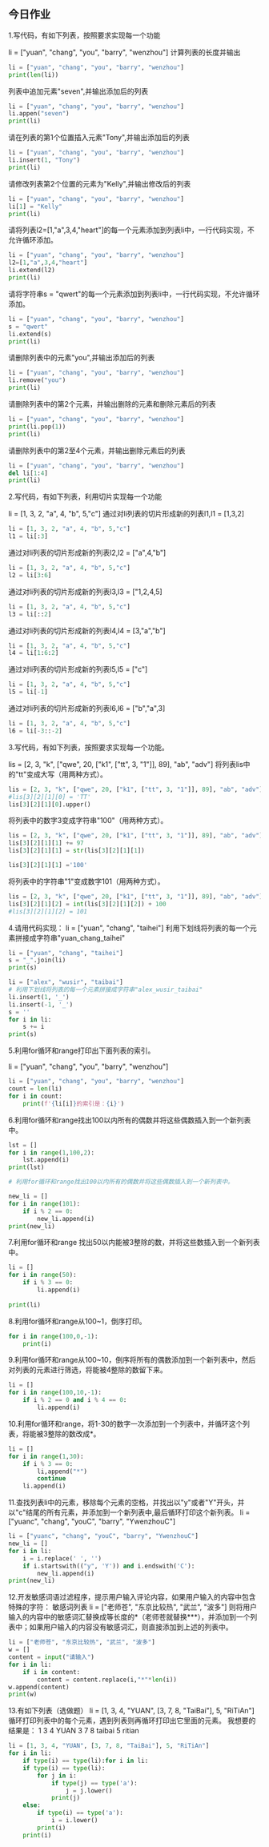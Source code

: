## 今日作业

1.写代码，有如下列表，按照要求实现每一个功能

li = ["yuan", "chang", "you", "barry", "wenzhou"]
计算列表的长度并输出

```python
li = ["yuan", "chang", "you", "barry", "wenzhou"]
print(len(li))
```



列表中追加元素"seven",并输出添加后的列表

```python
li = ["yuan", "chang", "you", "barry", "wenzhou"]
li.appen("seven")
print(li)
```



请在列表的第1个位置插入元素"Tony",并输出添加后的列表

```python
li = ["yuan", "chang", "you", "barry", "wenzhou"]
li.insert(1, "Tony")
print(li)
```



请修改列表第2个位置的元素为"Kelly",并输出修改后的列表

```python
li = ["yuan", "chang", "you", "barry", "wenzhou"]
li[1] = "Kelly"
print(li)
```



请将列表l2=[1,"a",3,4,"heart"]的每一个元素添加到列表li中，一行代码实现，不允许循环添加。

```python
li = ["yuan", "chang", "you", "barry", "wenzhou"]
l2=[1,"a",3,4,"heart"]
li.extend(l2)
print(li)
```



请将字符串s = "qwert"的每一个元素添加到列表li中，一行代码实现，不允许循环添加。

```python
li = ["yuan", "chang", "you", "barry", "wenzhou"]
s = "qwert"
li.extend(s)
print(li)
```



请删除列表中的元素"you",并输出添加后的列表

 ```python
li = ["yuan", "chang", "you", "barry", "wenzhou"]
li.remove("you")
print(li)

 ```





请删除列表中的第2个元素，并输出删除的元素和删除元素后的列表

```python
li = ["yuan", "chang", "you", "barry", "wenzhou"]
print(li.pop(1))
print(li)
```



请删除列表中的第2至4个元素，并输出删除元素后的列表

```python
li = ["yuan", "chang", "you", "barry", "wenzhou"]
del li[1:4]
print(li)
```



2.写代码，有如下列表，利用切片实现每一个功能

li = [1, 3, 2, "a", 4, "b", 5,"c"]
通过对li列表的切片形成新的列表l1,l1 = [1,3,2]

```python
li = [1, 3, 2, "a", 4, "b", 5,"c"]
l1 = li[:3]

```



通过对li列表的切片形成新的列表l2,l2 = ["a",4,"b"]

```python
li = [1, 3, 2, "a", 4, "b", 5,"c"]
l2 = li[3:6]
```



通过对li列表的切片形成新的列表l3,l3 = ["1,2,4,5]

```python
li = [1, 3, 2, "a", 4, "b", 5,"c"]
l3 = li[::2]
```



通过对li列表的切片形成新的列表l4,l4 = [3,"a","b"]

```python
li = [1, 3, 2, "a", 4, "b", 5,"c"]
l4 = li[1:6:2]
```



通过对li列表的切片形成新的列表l5,l5 = ["c"]

```python
li = [1, 3, 2, "a", 4, "b", 5,"c"]
l5 = li[-1]
```



通过对li列表的切片形成新的列表l6,l6 = ["b","a",3]

```python
li = [1, 3, 2, "a", 4, "b", 5,"c"]
l6 = li[-3::-2]
```



3.写代码，有如下列表，按照要求实现每一个功能。

lis = [2, 3, "k", ["qwe", 20, ["k1", ["tt", 3, "1"]], 89], "ab", "adv"]
将列表lis中的"tt"变成大写（用两种方式）。

```python
lis = [2, 3, "k", ["qwe", 20, ["k1", ["tt", 3, "1"]], 89], "ab", "adv"]
#lis[3][2][1][0] = 'TT'
lis[3][2][1][0].upper()
```



将列表中的数字3变成字符串"100"（用两种方式）。

```python
lis = [2, 3, "k", ["qwe", 20, ["k1", ["tt", 3, "1"]], 89], "ab", "adv"]
lis[3][2][1][1] += 97
lis[3][2][1][1] = str(lis[3][2][1][1])

lis[3][2][1][1] ='100'


```



将列表中的字符串"1"变成数字101（用两种方式）。

```python
lis = [2, 3, "k", ["qwe", 20, ["k1", ["tt", 3, "1"]], 89], "ab", "adv"]
lis[3][2][1][2] = int(lis[3][2][1][2]) + 100
#lis[3][2][1][2] = 101
```



4.请用代码实现：
li = ["yuan", "chang", "taihei"]
利用下划线将列表的每一个元素拼接成字符串"yuan_chang_taihei"

```python
li = ["yuan", "chang", "taihei"]
s = "_".join(li)
print(s)

li = ["alex", "wusir", "taibai"]
# 利用下划线将列表的每一个元素拼接成字符串"alex_wusir_taibai"
li.insert(1, '_')
li.insert(-1, '_')
s = '' 
for i in li:
    s += i
print(s)

```



5.利用for循环和range打印出下面列表的索引。

li = ["yuan", "chang", "you", "barry", "wenzhou"]

```python
li = ["yuan", "chang", "you", "barry", "wenzhou"]
count = len(li)
for i in count:
    print(f'{li[i]}的索引是：{i}')
```



6.利用for循环和range找出100以内所有的偶数并将这些偶数插入到一个新列表中。

```python
lst = []
for i in range(1,100,2):
    lst.append(i)
print(lst)

# 利用for循环和range找出100以内所有的偶数并将这些偶数插入到一个新列表中。

new_li = []
for i in range(101):
    if i % 2 == 0:
        new_li.append(i)
print(new_li)

```



7.利用for循环和range 找出50以内能被3整除的数，并将这些数插入到一个新列表中。

```python
li = []
for i in range(50):
    if i % 3 == 0:
        li.append(i)
        
print(li)
```



8.利用for循环和range从100~1，倒序打印。

```python
for i in range(100,0,-1):
    print(i)
```



9.利用for循环和range从100~10，倒序将所有的偶数添加到一个新列表中，然后对列表的元素进行筛选，将能被4整除的数留下来。

```python
li = []
for i in range(100,10,-1):
    if i % 2 == 0 and i % 4 == 0:
        li.append(i)
```



10.利用for循环和range，将1-30的数字一次添加到一个列表中，并循环这个列表，将能被3整除的数改成*。

```python
li = []
for i in range(1,30):
    if i % 3 == 0:
        li,append("*")
        continue
	li.append(i)    
```



11.查找列表li中的元素，移除每个元素的空格，并找出以"y"或者"Y"开头，并以"c"结尾的所有元素，并添加到一个新列表中,最后循环打印这个新列表。
li = ["yuanc", "chang", "youC", "barry", "YwenzhouC"]

```python
li = ["yuanc", "chang", "youC", "barry", "YwenzhouC"]
new_li = []
for i in li:
    i = i.replace(' ', '')
    if i.startswith(("y", 'Y')) and i.endswith('C'):
        new_li.append(i)
print(new_li)
```



12.开发敏感词语过滤程序，提示用户输入评论内容，如果用户输入的内容中包含特殊的字符：
敏感词列表 li = ["老师苍", "东京比较热", "武兰", "波多"]
则将用户输入的内容中的敏感词汇替换成等长度的*（老师苍就替换***），并添加到一个列表中；如果用户输入的内容没有敏感词汇，则直接添加到上述的列表中。

```PYTHON
li = ["老师苍", "东京比较热", "武兰", "波多"]
w = []
content = input("请输入")
for i in li:
    if i in content:
        content = content.replace(i,"*"*len(i))
w.append(content)
print(w)
```



13.有如下列表（选做题）
li = [1, 3, 4, "YUAN", [3, 7, 8, "TaiBai"], 5, "RiTiAn"]
循环打印列表中的每个元素，遇到列表则再循环打印出它里面的元素。
我想要的结果是：
1
3
4
YUAN
3
7
8
taibai
5
ritian

```python
li = [1, 3, 4, "YUAN", [3, 7, 8, "TaiBai"], 5, "RiTiAn"]
for i in li:
    if type(i) == type(li):for i in li:
    if type(i) == type(li):
        for j in i:
            if type(j) == type('a'):
                j = j.lower()
            print(j)
    else:
        if type(i) == type('a'):
            i = i.lower()
        print(i) 
    print(i)
    
    
    
```

